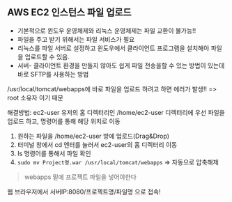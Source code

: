 ## AWS EC2 인스턴스 파일 업로드
- 기본적으로 윈도우 운영체제와 리눅스 운영체제는 파일 교환이 불가능!!
- 파일을 주고 받기 위해서는 파일 서비스가 필요
- 리눅스를 파일 서버로 설정하고 윈도우에서 클라이언트 프로그램을 설치해야 파일을 업로드할 수 있음.
- 서버- 클라이언트 환경을 만들지 않아도 쉽게 파일 전송을할 수 있는 방법이 있는데 바로 SFTP를 사용하는 방법

/usr/local/tomcat/webapps에 바로 파일을 업로드 하려고 하면 에러가 발생!!
=> root 소유자 이기 때문

해결방법: ec2-user 유저의 홈 디렉터리인 /home/ec2-user 디렉터리에 우선 파일을 업로드 하고, 명령어를 통해 해당 위치로 이동
1. 원하는 파일을 /home/ec2-user 방에 업로드(Drag&Drop)
2. 터미널 창에서 cd 엔터를 눌러서 ec2-user의 홈 디렉터리 이동
3. ls 명령어를 통해서 파일 확인
4. `sudo mv Project명.war /usr/local/tomcat/webapps`
	=> 자동으로 압축해제
>webapps 밑에 프로젝트 파일을 넣어야한다

웹 브라우저에서 서버IP:8080/프로젝트명/파일명 으로 접속!
